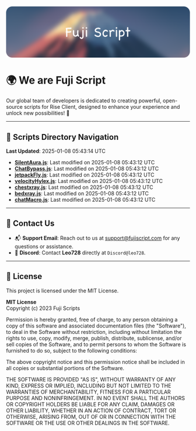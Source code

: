![Banner](.github/b.webp)

# 🌍 **We are Fuji Script**

Our global team of developers is dedicated to creating powerful, open-source scripts for Rise Client, designed to enhance your experience and unlock new possibilities! 🌟

---
<!-- SCRIPTS_NAVIGATION_START -->
## 📂 **Scripts Directory Navigation**

**Last Updated**: 2025-01-08 05:43:14 UTC

- **[SilentAura.js](scripts/SilentAura.js)**: Last modified on 2025-01-08 05:43:12 UTC
- **[ChatBypass.js](scripts/ChatBypass.js)**: Last modified on 2025-01-08 05:43:12 UTC
- **[jetpackFly.js](scripts/jetpackFly.js)**: Last modified on 2025-01-08 05:43:12 UTC
- **[velocityHylex.js](scripts/velocityHylex.js)**: Last modified on 2025-01-08 05:43:12 UTC
- **[chestxray.js](scripts/chestxray.js)**: Last modified on 2025-01-08 05:43:12 UTC
- **[bedxray.js](scripts/bedxray.js)**: Last modified on 2025-01-08 05:43:12 UTC
- **[chatMacro.js](scripts/chatMacro.js)**: Last modified on 2025-01-08 05:43:12 UTC

<!-- SCRIPTS_NAVIGATION_END -->

---

## 💬 **Contact Us**  
- 📬 **Support Email**: Reach out to us at [support@fujiscript.com](mailto:support@fujiscript.com) for any questions or assistance.  
- 💬 **Discord**: Contact **Leo728** directly at `Discord@leo728`.

---

## 📜 **License**

This project is licensed under the MIT License.  

**MIT License**  
Copyright (c) 2023 Fuji Scripts  

Permission is hereby granted, free of charge, to any person obtaining a copy of this software and associated documentation files (the "Software"), to deal in the Software without restriction, including without limitation the rights to use, copy, modify, merge, publish, distribute, sublicense, and/or sell copies of the Software, and to permit persons to whom the Software is furnished to do so, subject to the following conditions:  

The above copyright notice and this permission notice shall be included in all copies or substantial portions of the Software.  

THE SOFTWARE IS PROVIDED "AS IS", WITHOUT WARRANTY OF ANY KIND, EXPRESS OR IMPLIED, INCLUDING BUT NOT LIMITED TO THE WARRANTIES OF MERCHANTABILITY, FITNESS FOR A PARTICULAR PURPOSE AND NONINFRINGEMENT. IN NO EVENT SHALL THE AUTHORS OR COPYRIGHT HOLDERS BE LIABLE FOR ANY CLAIM, DAMAGES OR OTHER LIABILITY, WHETHER IN AN ACTION OF CONTRACT, TORT OR OTHERWISE, ARISING FROM, OUT OF OR IN CONNECTION WITH THE SOFTWARE OR THE USE OR OTHER DEALINGS IN THE SOFTWARE.  
